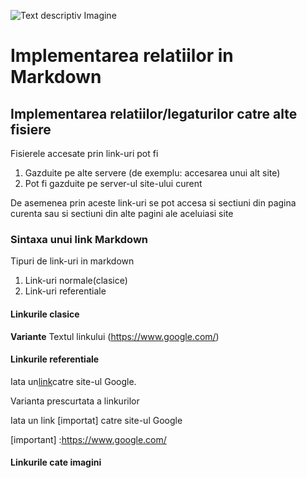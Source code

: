 ![Text descriptiv Imagine](https://metricop.com/cdn/shop/articles/trimble-total-station.jpg?v=1677673954)


# Implementarea relatiilor in Markdown

## Implementarea relatiilor/legaturilor catre alte fisiere

Fisierele accesate prin link-uri pot fi
1. Gazduite pe alte servere (de exemplu: accesarea unui alt site)
2. Pot fi gazduite pe server-ul site-ului curent

De asemenea prin aceste link-uri se pot accesa si sectiuni din pagina curenta sau si sectiuni din alte pagini ale aceluiasi site

### Sintaxa unui link Markdown

Tipuri de link-uri in markdown
1. Link-uri normale(clasice)
2. Link-uri referentiale

#### Linkurile clasice

**Variante**
Textul linkului (https://www.google.com/)



#### Linkurile referentiale

Iata un[link][link]catre site-ul Google.

[link]:https://www.google.com/


Varianta prescurtata a linkurilor

Iata un link [importat] catre site-ul Google

[important] :https://www.google.com/



#### Linkurile cate imagini

